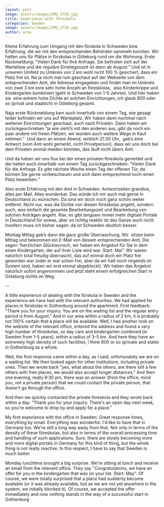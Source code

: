 ```yaml
---
layout: post
image: assets/images/IMG_1739.jpg
title: Experience with föreskola
categories: Sweden
image: assets/images/IMG_1739.jpg
author: arne
---
```


Kleine Erfahrung zum Umgang mit den förskola in Schweden bzw. Erfahrung, die wir mit den entsprechenden Behörden sammeln konnten. Wir hatten uns für Plätze in förskolas in Göteborg rund um die Wohnung. Erste Rückmeldung: “Vielen Dank für Ihre Anfrage. Sie befinden sich auf der Warteliste und die reguläre Einstiegsszeit ist dann ab August.” Und ist in unserem Umfeld zu Umkreis von 2 km wohl nicht 100 % gesichert, dass ein Platz frei ist. Na ja noch mal rum geschaut auf der Webseite von dem entsprechenden Amt, die Adresse eingegeben und findet man im Umkreis von zwei 3 km eine sehr hohe Anzahl an föresklolas,  also Kinderkrippe und Kindergarten kombiniert (geht in Schweden von 1-5 Jahren). Und hier haben sie  eine extrem hohe Dichte an solchen Einrichtungen, ich glaub 800 oder so (privat und staatlich) in Göteborg gesamt.

Naja erste Rückmeldung kam auch innerhalb von einem Tag, wie gesagt leider befinden wir uns auf Warteplatz. Wir haben dann nochmal nach weiteren Einrichtungen geschaut, auch nach Privaten. Dann haben wir zurückgeschrieben “ja wie sieht’s mit den anderen aus, gibt da noch ein paar andere mit freien Plätzen, wir würden auch weitere Wege in Kauf nehmen.”  Und dann an einem Abend, wirklich 21:30 Uhr,  gab’s eine Antwort (vom Amt wohl gemerkt, nicht Privatperson), dass wir uns doch bei dem Privaten einmal melden könnten, das läuft nicht übers Amt.

Und da haben wir uns flux bei der einen privaten föreskola gemeldet und die hatten auch innerhalb von einem Tag zurückgeschrieben: “Vielen Dank für die Anfrage. Es gibt nächste Woche einen Tag der offenen Tür, da können Sie gerne vorbeischauen und sich dann entsprechend noch einen Platz bewerben.“

Also erste Erfahrung mit den Amt in Schweden: Antwortzeiten grandios, alles per Mail. Alles wunderbar. Das würde ich mir auch mal gerne in Deutschland zu wünschen. Da sind wir doch noch ganz schön weiter entfernt. Nicht nur, was die Dichte von diesen föreskolas angeht, sondern auch, was einfach die gesamte Bearbeitungszeit und Bearbeitung von solchen Anträgen angeht. Klar, es gibt langsam immer mehr digitale Portale in Deutschland für sowas, aber so richtig reaktiv ist das Ganze auch nicht. Insofern muss ich bisher sagen: da ist Schweden deutlich besser.

Montag Mittag gab’s dann die ganz große Überraschung. Wir  sitzen beim Mittag und bekommen ein E-Mail von diesem entsprechenden Amt. Die sagen “herzlichen Glückwunsch, wir haben ein Angebot für Sie in dem einen Kindergarten, der auf ihrer Liste wird war. Start: Mai”. Wir waren natürlich total freudig überrascht, das auf einmal doch ein Platz frei geworden war (oder er war schon frei, aber da wir halt noch nirgends im System sind, haben wir erst einmal abgeblockt). Wir haben das Angebot natürlich sofort angenommen und jetzt steht einem erfolgreichen Start in Göteborg nichts im Weg.

\--

A little experience of dealing with the förskola in Sweden and the experience we have had with the relevant authorities. We had applied for places in förskolas in Gothenburg around the apartment. First feedback: "Thank you for your inquiry. You are on the waiting list and the regular entry period is from August." And in our area within a radius of 2 km, it is probably not 100% certain that a place will be available. Well, I had another look on the website of the relevant office, entered the address and found a very high number of föreskolas, so day care and kindergarten combined (in Sweden from 1-5 years), within a radius of 3-5 km. And here they have an extremely high density of such facilities, I think 800 or so (private and state) in Gothenburg as a whole.

Well, the first response came within a day, as I said, unfortunately we are on a waiting list. We then looked again for other institutions, including private ones. Then we wrote back "yes, what about the others, are there still a few others with free places, we would also accept longer distances." And then one evening, really 9:30 pm, there was an answer (from the office, mind you, not a private person) that we could contact the private person, that doesn't go through the office.

And then we quickly contacted the private föreskola and they wrote back within a day: "Thank you for your inquiry. There's an open day next week, so you're welcome to drop by and apply for a place."

My first experience with the office in Sweden: Great response times, everything by email. Everything was wonderful. I'd like to have that in Germany too. We're still a long way away from that. Not only in terms of the density of these föreskolas, but also in terms of the overall processing time and handling of such applications. Sure, there are slowly becoming more and more digital portals in Germany for this kind of thing, but the whole thing is not really reactive. In this respect, I have to say that Sweden is much better.

Monday lunchtime brought a big surprise. We're sitting at lunch and receive an email from the relevant office. They say "Congratulations, we have an offer for you in the kindergarten that was on your list. Start: May". Of course, we were totally surprised that a place had suddenly become available (or it was already available, but as we are not yet anywhere in the system, we initially blocked it). Of course, we accepted the offer immediately and now nothing stands in the way of a successful start in Gothenburg
